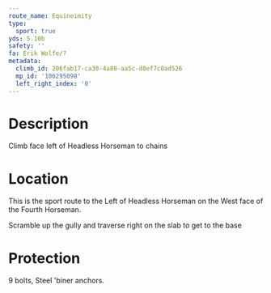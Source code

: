 ```yaml
---
route_name: Equineimity
type:
  sport: true
yds: 5.10b
safety: ''
fa: Erik Wolfe/?
metadata:
  climb_id: 206fab17-ca30-4a80-aa5c-d8ef7c0ad526
  mp_id: '106295098'
  left_right_index: '0'
---
```

# Description
Climb face left of Headless Horseman to chains

# Location
This is the sport route to the Left of Headless Horseman on the West face of the Fourth Horseman.

Scramble up the gully and traverse right on the slab to get to the base

# Protection
9 bolts, Steel 'biner anchors.
